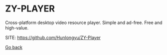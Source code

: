 # ZY-PLAYER
 
 Cross-platform desktop video resource player.
 Simple and ad-free. Free and high-value.
 
 SITE: https://github.com/Hunlongyu/ZY-Player

 [Go back](https://portable-linux-apps.github.io/apps.html)
